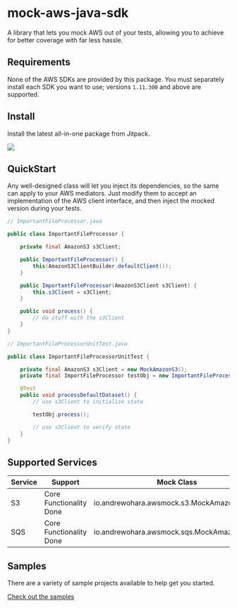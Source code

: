 # mock-aws-java-sdk

A library that lets you mock AWS out of your tests, allowing you to achieve for better coverage with far less hassle.


## Requirements

None of the AWS SDKs are provided by this package.
You must separately install each SDK you want to use; versions `1.11.300` and above are supported.

## Install 

Install the latest all-in-one package from Jitpack.

[![](https://jitpack.io/v/oharaandrew314/mock-aws-java-sdk.svg)](https://jitpack.io/#oharaandrew314/mock-aws-java-sdk)

## QuickStart

Any well-designed class will let you inject its dependencies, so the same can apply to your AWS mediators.
Just modify them to accept an implementation of the AWS client interface, and then inject the mocked version during your tests.

```java
// ImportantFileProcessor.java

public class ImportantFileProcessor {

    private final AmazonS3 s3Client;

    public ImportantFileProcessor() {
        this(AmazonS3ClientBuilder.defaultClient());
    }

    public ImportantFileProcessor(AmazonS3Client s3Client) {
        this.s3Client = s3Client;
    }

    public void process() {
        // do stuff with the s3Client
    }
}
```

```java
// ImportantFileProcessorUnitTest.java

public class ImportantFileProcessorUnitTest {

    private final AmazonS3 s3Client = new MockAmazonS3();
    private final ImportFileProcessor testObj = new ImportantFileProcessor(s3Client);

    @Test
    public void processDefaultDataset() {
        // use s3Client to initialize state

        testObj.process();

        // use s3Client to verify state
    }
}
```

## Supported Services

| Service | Support | Mock Class |
| ------- | ------- | ---------- |
| S3 | Core Functionality Done | io.andrewohara.awsmock.s3.MockAmazonS3() |
| SQS | Core Functionality Done | io.andrewohara.awsmock.sqs.MockAmazonSQS() |

## Samples

There are a variety of sample projects available to help get you started.

[Check out the samples](https://github.com/oharaandrew314/mock-aws-java-sdk/tree/master/src/test/kotlin/io/andrewohara/awsmock/samples)